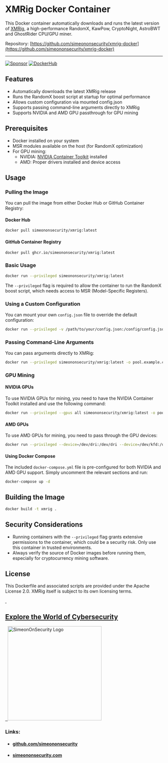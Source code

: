 # XMRig Docker Container

This Docker container automatically downloads and runs the latest version of [XMRig](https://github.com/xmrig/xmrig), a high-performance RandomX, KawPow, CryptoNight, AstroBWT and GhostRider CPU/GPU miner.

Repository: [https://github.com/simeononsecurity/xmrig-docker](https://github.com/simeononsecurity/xmrig-docker)

_________
[![Sponsor](https://img.shields.io/badge/Sponsor-Click%20Here-ff69b4)](https://github.com/sponsors/simeononsecurity) [![DockerHub](https://img.shields.io/badge/DockerHub-View%20Image-blue?logo=docker)](https://hub.docker.com/r/simeononsecurity/xmrig)

## Features

- Automatically downloads the latest XMRig release
- Runs the RandomX boost script at startup for optimal performance
- Allows custom configuration via mounted config.json
- Supports passing command-line arguments directly to XMRig
- Supports NVIDIA and AMD GPU passthrough for GPU mining

## Prerequisites

- Docker installed on your system
- MSR modules available on the host (for RandomX optimization)
- For GPU mining:
  - NVIDIA: [NVIDIA Container Toolkit](https://github.com/NVIDIA/nvidia-docker) installed
  - AMD: Proper drivers installed and device access

## Usage

### Pulling the Image

You can pull the image from either Docker Hub or GitHub Container Registry:

#### Docker Hub
```bash
docker pull simeononsecurity/xmrig:latest
```

#### GitHub Container Registry
```bash
docker pull ghcr.io/simeononsecurity/xmrig:latest
```

### Basic Usage

```bash
docker run --privileged simeononsecurity/xmrig:latest
```

The `--privileged` flag is required to allow the container to run the RandomX boost script, which needs access to MSR (Model-Specific Registers).

### Using a Custom Configuration

You can mount your own `config.json` file to override the default configuration:

```bash
docker run --privileged -v /path/to/your/config.json:/config/config.json simeononsecurity/xmrig:latest
```

### Passing Command-Line Arguments

You can pass arguments directly to XMRig:

```bash
docker run --privileged simeononsecurity/xmrig:latest -o pool.example.com:3333 -u YOUR_WALLET_ADDRESS -p x -k
```

### GPU Mining

#### NVIDIA GPUs

To use NVIDIA GPUs for mining, you need to have the NVIDIA Container Toolkit installed and use the following command:

```bash
docker run --privileged --gpus all simeononsecurity/xmrig:latest -o pool.example.com:3333 -u YOUR_WALLET_ADDRESS -p x -k --cuda
```

#### AMD GPUs

To use AMD GPUs for mining, you need to pass through the GPU devices:

```bash
docker run --privileged --device=/dev/dri:/dev/dri --device=/dev/kfd:/dev/kfd simeononsecurity/xmrig:latest -o pool.example.com:3333 -u YOUR_WALLET_ADDRESS -p x -k --opencl
```

#### Using Docker Compose

The included `docker-compose.yml` file is pre-configured for both NVIDIA and AMD GPU support. Simply uncomment the relevant sections and run:

```bash
docker-compose up -d
```

## Building the Image

```bash
docker build -t xmrig .
```

## Security Considerations

- Running containers with the `--privileged` flag grants extensive permissions to the container, which could be a security risk. Only use this container in trusted environments.
- Always verify the source of Docker images before running them, especially for cryptocurrency mining software.

## License

This Dockerfile and associated scripts are provided under the Apache License 2.0. XMRig itself is subject to its own licensing terms.

<a href="https://simeononsecurity.com" target="_blank" rel="noopener noreferrer">
  <h2>Explore the World of Cybersecurity</h2>
</a>
<a href="https://simeononsecurity.com" target="_blank" rel="noopener noreferrer">
  <img src="https://simeononsecurity.com/img/banner.png" alt="SimeonOnSecurity Logo" width="300" height="300">
</a>

### **Links:**
- #### [github.com/simeononsecurity](https://github.com/simeononsecurity)
- #### [simeononsecurity.com](https://simeononsecurity.com)


